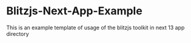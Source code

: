 # Blitzjs-Next-App-Example

This is an example template of usage of the blitzjs toolkit in next 13 app directory

